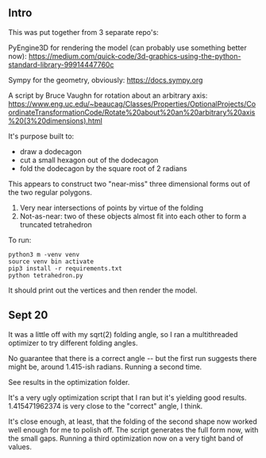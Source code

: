 ## Intro

This was put together from 3 separate repo's:

PyEngine3D for rendering the model (can probably use something better now): https://medium.com/quick-code/3d-graphics-using-the-python-standard-library-99914447760c

Sympy for the geometry, obviously: https://docs.sympy.org

A script by Bruce Vaughn for rotation about an arbitrary axis: https://www.eng.uc.edu/~beaucag/Classes/Properties/OptionalProjects/CoordinateTransformationCode/Rotate%20about%20an%20arbitrary%20axis%20(3%20dimensions).html

It's purpose built to:

* draw a dodecagon
* cut a small hexagon out of the dodecagon
* fold the dodecagon by the square root of 2 radians

This appears to construct two "near-miss" three dimensional forms out of the two regular polygons.

1. Very near intersections of points by virtue of the folding
1. Not-as-near: two of these objects almost fit into each other to form a truncated tetrahedron

To run:
	
	python3 m -venv venv
	source venv bin activate
	pip3 install -r requirements.txt
	python tetrahedron.py

It should print out the vertices and then render the model.

## Sept 20

It was a little off with my sqrt(2) folding angle, so I ran a multithreaded optimizer to try different folding angles.

No guarantee that there is a correct angle -- but the first run suggests there might be, around 1.415-ish radians. Running a second time.

See results in the optimization folder.

It's a very ugly optimization script that I ran but it's yielding good results. 1.415471962374 is very close to the "correct" angle, I think.

It's close enough, at least, that the folding of the second shape now worked well enough for me to polish off. The script generates the full form now, with the small gaps. Running a third optimization now on a very tight band of values.